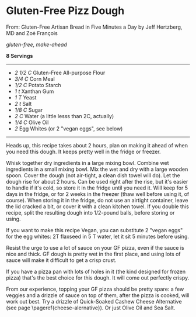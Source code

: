 # Gluten-Free Pizz Dough

From: Gluten-Free Artisan Bread in Five Minutes a Day by Jeff Hertzberg, MD and
Zoė François

*gluten-free, make-ahead*

**8 Servings**

---

- *2 1/2 C* Gluten-Free All-purpose Flour
- *3/4 C* Corn Meal
- *1/2 C* Potato Starch
- *1 t* Xanthan Gum
- *1 T* Yeast
- *2 t* Salt
- *1/8 C* Sugar
- *2 C* Water (a little lesss than 2C, actually)
- *1/4 C* Olive Oil
- *2* Egg Whites (or 2 "vegan eggs", see below)

---

Heads up, this recipe takes about 2 hours, plan on making it ahead of when you
need this dough. It keeps pretty well in the fridge or freezer.

Whisk together dry ingredients in a large mixing bowl. Combine wet ingredients
in a small mixing bowl. Mix the wet and dry with a large wooden spoon. Cover the
dough (not air-tight, a clean dish towel will do). Let the dough rise for about
2 hours. Can be used right after the rise, but it's easier to handle if it's
cold, so store it in the fridge until you need it. Will keep for 5 days in the
fridge, or for 2 weeks in the freezer (thaw well before using it, of course).
When storing it in the fridge, do not use an airtight container, leave the lid
cracked a bit, or cover it with a clean kitchen towel. If you double this
recipe, split the resulting dough into 1/2-pound balls, before storing or
using.

If you want to make this recipe Vegan, you can substitute 2 "vegan eggs"
for the egg whites: 2T flaxseed in 5 T water, let it sit 5 minutes before using.

Resist the urge to use a lot of sauce on your GF pizza, even if the sauce is
nice and thick. GF dough is pretty wet in the first place, and using lots of
sauce will make it difficult to get a crisp crust.

If you have a pizza pan with lots of holes in it (the kind designed for frozen
pizza) that's the best choice for this dough. It will come out perfectly crispy.

From our experience, topping your GF pizza should be pretty spare: a few veggies
and a drizzle of sauce on top of them, after the pizza is cooked, will work out
best. Try a drizzle of Quick-Soaked Cashew Cheese Alternative (see page
\pageref{cheese-alernative}). Or just Olive Oil and Sea Salt.
